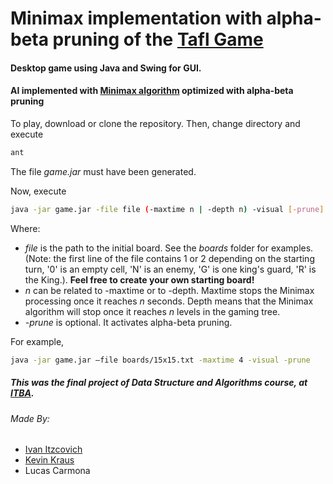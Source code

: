 # Minimax implementation with alpha-beta pruning of the [Tafl Game](https://en.wikipedia.org/wiki/Tafl_games)

#### Desktop game using Java and Swing for GUI.
#### AI implemented with [Minimax algorithm](https://en.wikipedia.org/wiki/Minimax) optimized with alpha-beta pruning

To play, download or clone the repository. Then, change directory and execute

```bash
ant
```

The file *game.jar* must have been generated.

Now, execute

```bash
java -jar game.jar -file file (-maxtime n | -depth n) -visual [-prune]
```

Where:
* *file* is the path to the initial board. See the *boards* folder for examples. (Note: the first line of the file contains 1 or 2 depending on the starting turn, '0' is an empty cell, 'N' is an enemy, 'G' is one king's guard, 'R' is the King.). **Feel free to create your own starting board!**
* *n* can be related to -maxtime or to -depth. Maxtime stops the Minimax processing once it reaches *n* seconds. Depth means that the Minimax algorithm will stop once it reaches *n* levels in the gaming tree.
* *-prune* is optional. It activates alpha-beta pruning.

For example,
```bash
java -jar game.jar –file boards/15x15.txt -maxtime 4 -visual -prune
```

##### This was the final project of Data Structure and Algorithms course, at [ITBA](http://itba.edu.ar/).

###### Made By:
* [Ivan Itzcovich](https://github.com/iitzco)
* [Kevin Kraus](https://github.com/kevinkraus92)
* Lucas Carmona



